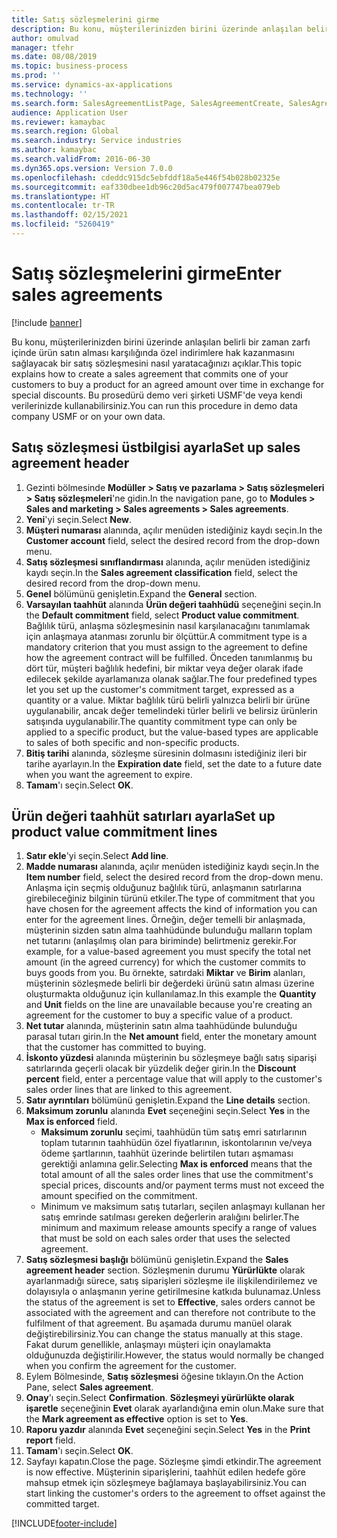 ```yaml
---
title: Satış sözleşmelerini girme
description: Bu konu, müşterilerinizden birini üzerinde anlaşılan belirli bir zaman zarfı içinde ürün satın alması karşılığında özel indirimlere hak kazanmasını sağlayacak bir satış sözleşmesini nasıl yaratacağınızı açıklar.
author: omulvad
manager: tfehr
ms.date: 08/08/2019
ms.topic: business-process
ms.prod: ''
ms.service: dynamics-ax-applications
ms.technology: ''
ms.search.form: SalesAgreementListPage, SalesAgreementCreate, SalesAgreement, InventItemIdLookupSimple, AgreementConfirmRunForm, SrsReportViewerForm, SalesAgreementCustomerReferencesPart
audience: Application User
ms.reviewer: kamaybac
ms.search.region: Global
ms.search.industry: Service industries
ms.author: kamaybac
ms.search.validFrom: 2016-06-30
ms.dyn365.ops.version: Version 7.0.0
ms.openlocfilehash: cdeddc915dc5ebfddf18a5e446f54b028b02325e
ms.sourcegitcommit: eaf330dbee1db96c20d5ac479f007747bea079eb
ms.translationtype: HT
ms.contentlocale: tr-TR
ms.lasthandoff: 02/15/2021
ms.locfileid: "5260419"
---
```

# <a name="enter-sales-agreements"></a><span data-ttu-id="47e4f-103">Satış sözleşmelerini girme</span><span class="sxs-lookup"><span data-stu-id="47e4f-103">Enter sales agreements</span></span>

[!include [banner](../../includes/banner.md)]

<span data-ttu-id="47e4f-104">Bu konu, müşterilerinizden birini üzerinde anlaşılan belirli bir zaman zarfı içinde ürün satın alması karşılığında özel indirimlere hak kazanmasını sağlayacak bir satış sözleşmesini nasıl yaratacağınızı açıklar.</span><span class="sxs-lookup"><span data-stu-id="47e4f-104">This topic explains how to create a sales agreement that commits one of your customers to buy a product for an agreed amount over time in exchange for special discounts.</span></span> <span data-ttu-id="47e4f-105">Bu prosedürü demo veri şirketi USMF'de veya kendi verilerinizde kullanabilirsiniz.</span><span class="sxs-lookup"><span data-stu-id="47e4f-105">You can run this procedure in demo data company USMF or on your own data.</span></span>


## <a name="set-up-sales-agreement-header"></a><span data-ttu-id="47e4f-106">Satış sözleşmesi üstbilgisi ayarla</span><span class="sxs-lookup"><span data-stu-id="47e4f-106">Set up sales agreement header</span></span>
1. <span data-ttu-id="47e4f-107">Gezinti bölmesinde **Modüller > Satış ve pazarlama > Satış sözleşmeleri > Satış sözleşmeleri**'ne gidin.</span><span class="sxs-lookup"><span data-stu-id="47e4f-107">In the navigation pane, go to **Modules > Sales and marketing > Sales agreements > Sales agreements**.</span></span>
2. <span data-ttu-id="47e4f-108">**Yeni**'yi seçin.</span><span class="sxs-lookup"><span data-stu-id="47e4f-108">Select **New**.</span></span>
3. <span data-ttu-id="47e4f-109">**Müşteri numarası** alanında, açılır menüden istediğiniz kaydı seçin.</span><span class="sxs-lookup"><span data-stu-id="47e4f-109">In the **Customer account** field, select the desired record from the drop-down menu.</span></span>
4. <span data-ttu-id="47e4f-110">**Satış sözleşmesi sınıflandırması** alanında, açılır menüden istediğiniz kaydı seçin.</span><span class="sxs-lookup"><span data-stu-id="47e4f-110">In the **Sales agreement classification** field, select the desired record from the drop-down menu.</span></span>
5. <span data-ttu-id="47e4f-111">**Genel** bölümünü genişletin.</span><span class="sxs-lookup"><span data-stu-id="47e4f-111">Expand the **General** section.</span></span>
6. <span data-ttu-id="47e4f-112">**Varsayılan taahhüt** alanında **Ürün değeri taahhüdü** seçeneğini seçin.</span><span class="sxs-lookup"><span data-stu-id="47e4f-112">In the **Default commitment** field, select **Product value commitment**.</span></span> <span data-ttu-id="47e4f-113">Bağlılık türü, anlaşma sözleşmesinin nasıl karşılanacağını tanımlamak için anlaşmaya atanması zorunlu bir ölçüttür.</span><span class="sxs-lookup"><span data-stu-id="47e4f-113">A commitment type is a mandatory criterion that you must assign to the agreement to define how the agreement contract will be fulfilled.</span></span> <span data-ttu-id="47e4f-114">Önceden tanımlanmış bu dört tür, müşteri bağlılık hedefini, bir miktar veya değer olarak ifade edilecek şekilde ayarlamanıza olanak sağlar.</span><span class="sxs-lookup"><span data-stu-id="47e4f-114">The four predefined types let you set up the customer's commitment target, expressed as a quantity or a value.</span></span> <span data-ttu-id="47e4f-115">Miktar bağlılık türü belirli yalnızca belirli bir ürüne uygulanabilir, ancak değer temelindeki türler belirli ve belirsiz ürünlerin satışında uygulanabilir.</span><span class="sxs-lookup"><span data-stu-id="47e4f-115">The quantity commitment type can only be applied to a specific product, but the value-based types are applicable to sales of both specific and non-specific products.</span></span>  
7. <span data-ttu-id="47e4f-116">**Bitiş tarihi** alanında, sözleşme süresinin dolmasını istediğiniz ileri bir tarihe ayarlayın.</span><span class="sxs-lookup"><span data-stu-id="47e4f-116">In the **Expiration date** field, set the date to a future date when you want the agreement to expire.</span></span>
8. <span data-ttu-id="47e4f-117">**Tamam**'ı seçin.</span><span class="sxs-lookup"><span data-stu-id="47e4f-117">Select **OK**.</span></span>

## <a name="set-up-product-value-commitment-lines"></a><span data-ttu-id="47e4f-118">Ürün değeri taahhüt satırları ayarla</span><span class="sxs-lookup"><span data-stu-id="47e4f-118">Set up product value commitment lines</span></span>
1. <span data-ttu-id="47e4f-119">**Satır ekle**'yi seçin.</span><span class="sxs-lookup"><span data-stu-id="47e4f-119">Select **Add line**.</span></span>
2. <span data-ttu-id="47e4f-120">**Madde numarası** alanında, açılır menüden istediğiniz kaydı seçin.</span><span class="sxs-lookup"><span data-stu-id="47e4f-120">In the **Item number** field, select the desired record from the drop-down menu.</span></span> <span data-ttu-id="47e4f-121">Anlaşma için seçmiş olduğunuz bağlılık türü, anlaşmanın satırlarına girebileceğiniz bilginin türünü etkiler.</span><span class="sxs-lookup"><span data-stu-id="47e4f-121">The type of commitment that you have chosen for the agreement affects the kind of information you can enter for the agreement lines.</span></span> <span data-ttu-id="47e4f-122">Örneğin, değer temelli bir anlaşmada, müşterinin sizden satın alma taahhüdünde bulunduğu malların toplam net tutarını (anlaşılmış olan para biriminde) belirtmeniz gerekir.</span><span class="sxs-lookup"><span data-stu-id="47e4f-122">For example, for a value-based agreement you must specify the total net amount (in the agreed currency) for which the customer commits to buys goods from you.</span></span> <span data-ttu-id="47e4f-123">Bu örnekte, satırdaki **Miktar** ve **Birim** alanları, müşterinin sözleşmede belirli bir değerdeki ürünü satın alması üzerine oluşturmakta olduğunuz için kullanılamaz.</span><span class="sxs-lookup"><span data-stu-id="47e4f-123">In this example the **Quantity** and **Unit** fields on the line are unavailable because you're creating an agreement for the customer to buy a specific value of a product.</span></span>   
3. <span data-ttu-id="47e4f-124">**Net tutar** alanında, müşterinin satın alma taahhüdünde bulunduğu parasal tutarı girin.</span><span class="sxs-lookup"><span data-stu-id="47e4f-124">In the **Net amount** field, enter the monetary amount that the customer has committed to buying.</span></span>
4. <span data-ttu-id="47e4f-125">**İskonto yüzdesi** alanında müşterinin bu sözleşmeye bağlı satış siparişi satırlarında geçerli olacak bir yüzdelik değer girin.</span><span class="sxs-lookup"><span data-stu-id="47e4f-125">In the **Discount percent** field, enter a percentage value that will apply to the customer's sales order lines that are linked to this agreement.</span></span>
5. <span data-ttu-id="47e4f-126">**Satır ayrıntıları** bölümünü genişletin.</span><span class="sxs-lookup"><span data-stu-id="47e4f-126">Expand the **Line details** section.</span></span>
6. <span data-ttu-id="47e4f-127">**Maksimum zorunlu** alanında **Evet** seçeneğini seçin.</span><span class="sxs-lookup"><span data-stu-id="47e4f-127">Select **Yes** in the **Max is enforced** field.</span></span>
    - <span data-ttu-id="47e4f-128">**Maksimum zorunlu** seçimi, taahhüdün tüm satış emri satırlarının toplam tutarının taahhüdün özel fiyatlarının, iskontolarının ve/veya ödeme şartlarının, taahhüt üzerinde belirtilen tutarı aşmaması gerektiği anlamına gelir.</span><span class="sxs-lookup"><span data-stu-id="47e4f-128">Selecting **Max is enforced** means that the total amount of all the sales order lines that use the commitment's special prices, discounts and/or payment terms must not exceed the amount specified on the commitment.</span></span>  
    - <span data-ttu-id="47e4f-129">Minimum ve maksimum satış tutarları, seçilen anlaşmayı kullanan her satış emrinde satılması gereken değerlerin aralığını belirler.</span><span class="sxs-lookup"><span data-stu-id="47e4f-129">The minimum and maximum release amounts specify a range of values that must be sold on each sales order that uses the selected agreement.</span></span>   
7. <span data-ttu-id="47e4f-130">**Satış sözleşmesi başlığı** bölümünü genişletin.</span><span class="sxs-lookup"><span data-stu-id="47e4f-130">Expand the **Sales agreement header** section.</span></span> <span data-ttu-id="47e4f-131">Sözleşmenin durumu **Yürürlükte** olarak ayarlanmadığı sürece, satış siparişleri sözleşme ile ilişkilendirilemez ve dolayısıyla o anlaşmanın yerine getirilmesine katkıda bulunamaz.</span><span class="sxs-lookup"><span data-stu-id="47e4f-131">Unless the status of the agreement is set to **Effective**, sales orders cannot be associated with the agreement and can therefore not contribute to the fulfilment of that agreement.</span></span> <span data-ttu-id="47e4f-132">Bu aşamada durumu manüel olarak değiştirebilirsiniz.</span><span class="sxs-lookup"><span data-stu-id="47e4f-132">You can change the status manually at this stage.</span></span> <span data-ttu-id="47e4f-133">Fakat durum genellikle, anlaşmayı müşteri için onaylamakta olduğunuzda değiştirilir.</span><span class="sxs-lookup"><span data-stu-id="47e4f-133">However, the status would normally be changed when you confirm the agreement for the customer.</span></span>  
8. <span data-ttu-id="47e4f-134">Eylem Bölmesinde, **Satış sözleşmesi** öğesine tıklayın.</span><span class="sxs-lookup"><span data-stu-id="47e4f-134">On the Action Pane, select **Sales agreement**.</span></span>
9. <span data-ttu-id="47e4f-135">**Onay**'ı seçin.</span><span class="sxs-lookup"><span data-stu-id="47e4f-135">Select **Confirmation**.</span></span> <span data-ttu-id="47e4f-136">**Sözleşmeyi yürürlükte olarak işaretle** seçeneğinin **Evet** olarak ayarlandığına emin olun.</span><span class="sxs-lookup"><span data-stu-id="47e4f-136">Make sure that the **Mark agreement as effective** option is set to **Yes**.</span></span>  
10. <span data-ttu-id="47e4f-137">**Raporu yazdır** alanında **Evet** seçeneğini seçin.</span><span class="sxs-lookup"><span data-stu-id="47e4f-137">Select **Yes** in the **Print report** field.</span></span>
11. <span data-ttu-id="47e4f-138">**Tamam**'ı seçin.</span><span class="sxs-lookup"><span data-stu-id="47e4f-138">Select **OK**.</span></span>
12. <span data-ttu-id="47e4f-139">Sayfayı kapatın.</span><span class="sxs-lookup"><span data-stu-id="47e4f-139">Close the page.</span></span> <span data-ttu-id="47e4f-140">Sözleşme şimdi etkindir.</span><span class="sxs-lookup"><span data-stu-id="47e4f-140">The agreement is now effective.</span></span> <span data-ttu-id="47e4f-141">Müşterinin siparişlerini, taahhüt edilen hedefe göre mahsup etmek için sözleşmeye bağlamaya başlayabilirsiniz.</span><span class="sxs-lookup"><span data-stu-id="47e4f-141">You can start linking the customer's orders to the agreement to offset against the committed target.</span></span>  



[!INCLUDE[footer-include](../../../includes/footer-banner.md)]